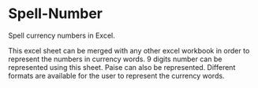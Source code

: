# Spell-Number
Spell currency numbers in Excel.

This excel sheet can be merged with any other excel workbook in order to represent the numbers in currency words.
9 digits number can be represented using this sheet.
Paise can also be represented.
Different formats are available for the user to represent the currency words.
